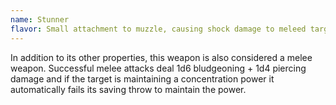 ```yaml
---
name: Stunner
flavor: Small attachment to muzzle, causing shock damage to meleed targets.
---
```

In addition to its other properties, this weapon is also considered a melee weapon. Successful melee attacks deal 1d6 bludgeoning + 1d4 piercing damage and if the target is maintaining a concentration power it automatically fails its saving throw to maintain the power.
